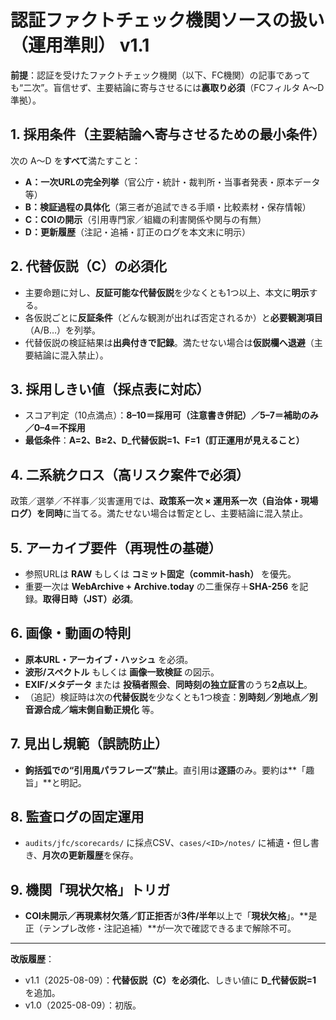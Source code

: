 # 認証ファクトチェック機関ソースの扱い（運用準則） v1.1
**前提**：認証を受けたファクトチェック機関（以下、FC機関）の記事であっても“二次”。盲信せず、主要結論に寄与させるには**裏取り必須**（FCフィルタ A〜D準拠）。

## 1. 採用条件（主要結論へ寄与させるための最小条件）
次の A〜D を**すべて**満たすこと：
- **A：一次URLの完全列挙**（官公庁・統計・裁判所・当事者発表・原本データ等）
- **B：検証過程の具体化**（第三者が追試できる手順・比較素材・保存情報）
- **C：COIの開示**（引用専門家／組織の利害関係や関与の有無）
- **D：更新履歴**（注記・追補・訂正のログを本文末に明示）

## 2. 代替仮説（C）の必須化
- 主要命題に対し、**反証可能な代替仮説**を少なくとも1つ以上、本文に**明示**する。
- 各仮説ごとに**反証条件**（どんな観測が出れば否定されるか）と**必要観測項目**（A/B…）を列挙。
- 代替仮説の検証結果は**出典付きで記録**。満たせない場合は**仮説欄へ退避**（主要結論に混入禁止）。

## 3. 採用しきい値（採点表に対応）
- スコア判定（10点満点）：**8–10＝採用可（注意書き併記）／5–7＝補助のみ／0–4＝不採用**
- **最低条件**：**A=2、B≥2、D_代替仮説=1、F=1（訂正運用が見えること）**

## 4. 二系統クロス（高リスク案件で必須）
政策／選挙／不祥事／災害運用では、**政策系一次 × 運用系一次（自治体・現場ログ）**を**同時**に当てる。満たせない場合は暫定とし、主要結論に混入禁止。

## 5. アーカイブ要件（再現性の基礎）
- 参照URLは **RAW** もしくは **コミット固定（commit-hash）** を優先。
- 重要一次は **WebArchive + Archive.today** の二重保存＋**SHA-256** を記録。**取得日時（JST）必須**。

## 6. 画像・動画の特則
- **原本URL・アーカイブ・ハッシュ** を必須。
- **波形/スペクトル** もしくは **画像一致検証** の図示。
- **EXIF/メタデータ** または **投稿者照会**、**同時刻の独立証言**のうち**2点以上**。
- （追記）検証時は次の**代替仮説**を少なくとも1つ検査：**別時刻／別地点／別音源合成／端末側自動正規化** 等。

## 7. 見出し規範（誤読防止）
- **鉤括弧での“引用風パラフレーズ”禁止**。直引用は**逐語**のみ。要約は**「趣旨」**と明記。

## 8. 監査ログの固定運用
- `audits/jfc/scorecards/` に採点CSV、`cases/<ID>/notes/` に補遺・但し書き、**月次の更新履歴**を保存。

## 9. 機関「現状欠格」トリガ
- **COI未開示／再現素材欠落／訂正拒否**が**3件/半年**以上で「**現状欠格**」。**是正（テンプレ改修・注記追補）**が一次で確認できるまで解除不可。

---
**改版履歴**：
- v1.1（2025-08-09）：**代替仮説（C）を必須化**、しきい値に **D_代替仮説=1** を追加。
- v1.0（2025-08-09）：初版。
